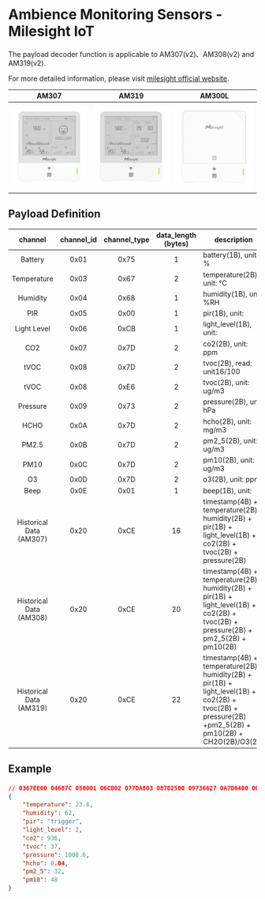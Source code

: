 # Ambience Monitoring Sensors - Milesight IoT

The payload decoder function is applicable to AM307(v2)、AM308(v2) and AM319(v2).

For more detailed information, please visit [milesight official website](https://www.milesight-iot.com).

|        AM307        |        AM319        |        AM300L         |
| :-----------------: | :-----------------: | :-------------------: |
| ![AM307](AM307.png) | ![AM319](AM319.png) | ![AM300L](AM300L.png) |

## Payload Definition

|           channel           | channel_id | channel_type | data_length (bytes) | description                                                                                                                                            |
| :-------------------------: | :--------: | :----------: | :-----------------: | ------------------------------------------------------------------------------------------------------------------------------------------------------ |
|           Battery           |    0x01    |     0x75     |          1          | battery(1B), unit: %                                                                                                                                   |
|         Temperature         |    0x03    |     0x67     |          2          | temperature(2B), unit: ℃                                                                                                                               |
|          Humidity           |    0x04    |     0x68     |          1          | humidity(1B), unit: %RH                                                                                                                                |
|             PIR             |    0x05    |     0x00     |          1          | pir(1B), unit:                                                                                                                                         |
|         Light Level         |    0x06    |     0xCB     |          1          | light_level(1B), unit:                                                                                                                                 |
|             CO2             |    0x07    |     0x7D     |          2          | co2(2B), unit: ppm                                                                                                                                     |
|            tVOC             |    0x08    |     0x7D     |          2          | tvoc(2B), read: unit16/100                                                                                                                             |
|            tVOC             |    0x08    |     0xE6     |          2          | tvoc(2B), unit: ug/m3                                                                                                                                  |
|          Pressure           |    0x09    |     0x73     |          2          | pressure(2B), unit: hPa                                                                                                                                |
|            HCHO             |    0x0A    |     0x7D     |          2          | hcho(2B), unit: mg/m3                                                                                                                                  |
|            PM2.5            |    0x0B    |     0x7D     |          2          | pm2_5(2B), unit: ug/m3                                                                                                                                 |
|            PM10             |    0x0C    |     0x7D     |          2          | pm10(2B), unit: ug/m3                                                                                                                                  |
|             O3              |    0x0D    |     0x7D     |          2          | o3(2B), unit: ppm                                                                                                                                      |
|            Beep             |    0x0E    |     0x01     |          1          | beep(1B), unit:                                                                                                                                        |
| Historical Data<br/>(AM307) |    0x20    |     0xCE     |         16          | timestamp(4B) + temperature(2B) + humidity(2B) + pir(1B) + light_level(1B) + co2(2B) + tvoc(2B) + pressure(2B)                                         |
| Historical Data<br/>(AM308) |    0x20    |     0xCE     |         20          | timestamp(4B) + temperature(2B) + humidity(2B) + pir(1B) + light_level(1B) + co2(2B) + tvoc(2B) + pressure(2B) + pm2_5(2B) + pm10(2B)                  |
| Historical Data<br/>(AM319) |    0x20    |     0xCE     |         22          | timestamp(4B) + temperature(2B) + humidity(2B) + pir(1B) + light_level(1B) + co2(2B) + tvoc(2B) + pressure(2B) +pm2_5(2B) + pm10(2B) + CH2O(2B)/O3(2B) |

## Example

```json
// 0367EE00 04687C 050001 06CB02 077DA803 087D2500 09736627 0A7D0400 0B7D2000 0C7D3000
{
    "temperature": 23.8,
    "humidity": 62,
    "pir": "trigger",
    "light_level": 2,
    "co2": 936,
    "tvoc": 37,
    "pressure": 1008.6,
    "hcho": 0.04,
    "pm2_5": 32,
    "pm10": 48
}
```
